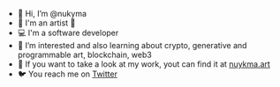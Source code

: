 - 👋 Hi, I’m @nukyma
- 🎨 I'm an artist 🎹
- 💻 I'm a software developer
- 🧠 I’m interested and also learning about crypto, generative and programmable art, blockchain, web3
- 👀 If you want to take a look at my work, yout can find it at [nuykma.art](https://www.nukyma.art)
- 🐦 You reach me on [Twitter](https://twitter.com/nukyma)


<!---
nukyma/nukyma is a ✨ special ✨ repository because its `README.md` (this file) appears on your GitHub profile.
You can click the Preview link to take a look at your changes.
--->
